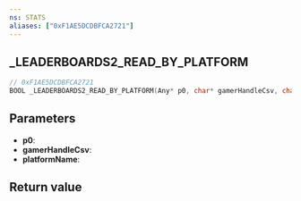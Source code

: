 ```yaml
---
ns: STATS
aliases: ["0xF1AE5DCDBFCA2721"]
---
```

## _LEADERBOARDS2_READ_BY_PLATFORM

```c
// 0xF1AE5DCDBFCA2721
BOOL _LEADERBOARDS2_READ_BY_PLATFORM(Any* p0, char* gamerHandleCsv, char* platformName);
```

## Parameters
* **p0**: 
* **gamerHandleCsv**: 
* **platformName**: 

## Return value
